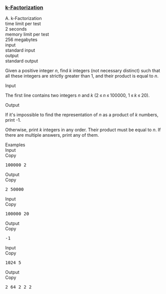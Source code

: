 <h3><a href="https://codeforces.com/contest/797/problem/A" target="_blank" rel="noopener noreferrer">k-Factorization</a></h3>
<div class="header"><div class="title">A. k-Factorization</div><div class="time-limit"><div class="property-title">time limit per test</div>2 seconds</div><div class="memory-limit"><div class="property-title">memory limit per test</div>256 megabytes</div><div class="input-file input-standard"><div class="property-title">input</div>standard input</div><div class="output-file output-standard"><div class="property-title">output</div>standard output</div></div><div><p>Given a positive integer <span class="tex-span"><i>n</i></span>, find <span class="tex-span"><i>k</i></span> integers (not necessary distinct) such that all these integers are strictly greater than <span class="tex-span">1</span>, and their product is equal to <span class="tex-span"><i>n</i></span>.</p></div><div class="input-specification"><div class="section-title">Input</div><p>The first line contains two integers <span class="tex-span"><i>n</i></span> and <span class="tex-span"><i>k</i></span> (<span class="tex-span">2 ≤ <i>n</i> ≤ 100000</span>, <span class="tex-span">1 ≤ <i>k</i> ≤ 20</span>).</p></div><div class="output-specification"><div class="section-title">Output</div><p>If it's impossible to find the representation of <span class="tex-span"><i>n</i></span> as a product of <span class="tex-span"><i>k</i></span> numbers, print <span class="tex-font-style-tt">-1</span>.</p><p>Otherwise, print <span class="tex-span"><i>k</i></span> integers in any order. Their product must be equal to <span class="tex-span"><i>n</i></span>. If there are multiple answers, print any of them.</p></div><div class="sample-tests"><div class="section-title">Examples</div><div class="sample-test"><div class="input"><div class="title">Input<div title="Copy" data-clipboard-target="#id005700468171870554" id="id009923606529268553" class="input-output-copier">Copy</div></div><pre id="id005700468171870554">100000 2<br></pre></div><div class="output"><div class="title">Output<div title="Copy" data-clipboard-target="#id008946467092653825" id="id006184052849476603" class="input-output-copier">Copy</div></div><pre id="id008946467092653825">2 50000 <br></pre></div><div class="input"><div class="title">Input<div title="Copy" data-clipboard-target="#id0018509093866030357" id="id009567824926966445" class="input-output-copier">Copy</div></div><pre id="id0018509093866030357">100000 20<br></pre></div><div class="output"><div class="title">Output<div title="Copy" data-clipboard-target="#id0036814159420332837" id="id009286948775108104" class="input-output-copier">Copy</div></div><pre id="id0036814159420332837">-1<br></pre></div><div class="input"><div class="title">Input<div title="Copy" data-clipboard-target="#id0017674596549310628" id="id0019315277875988168" class="input-output-copier">Copy</div></div><pre id="id0017674596549310628">1024 5<br></pre></div><div class="output"><div class="title">Output<div title="Copy" data-clipboard-target="#id0009763300637718675" id="id0022394133398508864" class="input-output-copier">Copy</div></div><pre id="id0009763300637718675">2 64 2 2 2 <br></pre></div></div></div>